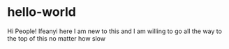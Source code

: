 # hello-world

Hi People!
Ifeanyi here I am new to this and I am willing to go all the way to the top of this no matter how slow 


